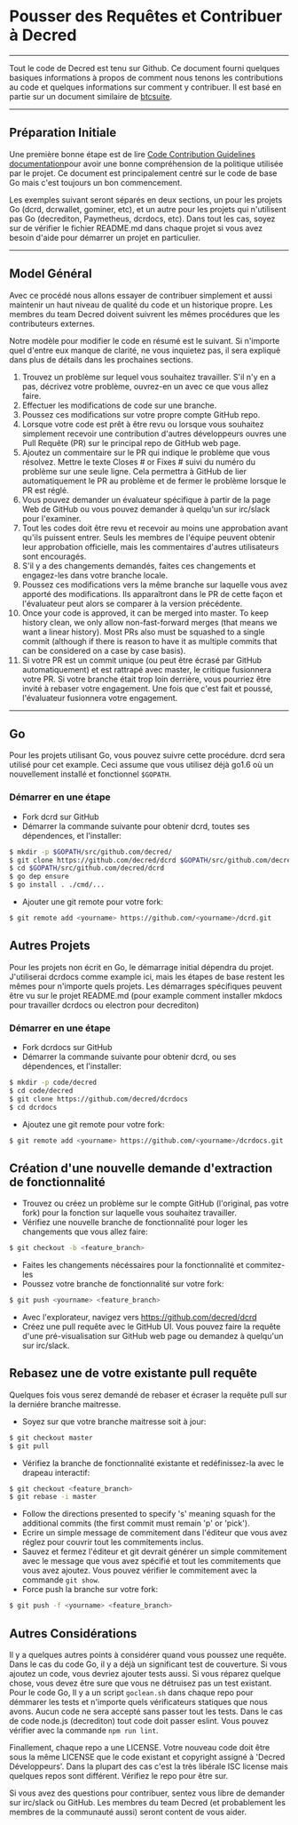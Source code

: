 # Pousser des Requêtes et Contribuer à Decred

---

Tout le code de Decred est tenu sur Github. Ce document fourni quelques basiques informations à propos de comment nous tenons les contributions au code et quelques informations sur comment y contribuer. Il est basé en partie sur un document similaire de [btcsuite](https://github.com/btcsuite).

---

## Préparation Initiale

Une première bonne étape est de lire [Code Contribution Guidelines documentation](https://github.com/decred/dcrd/blob/master/docs/code_contribution_guidelines.md)pour avoir une bonne compréhension de la politique utilisée par le 
projet.  Ce document est principalement centré sur le code de base Go mais c'est toujours un bon commencement.

Les exemples suivant seront séparés en deux sections, un pour les projets Go (dcrd, dcrwallet, gominer, etc), et un autre pour les projets qui n'utilisent pas Go (decrediton, Paymetheus, dcrdocs, etc). Dans tout les cas, soyez sur de vérifier le fichier README.md dans chaque projet si vous avez besoin d'aide pour démarrer un projet en particulier.

---

## Model Général 

Avec ce procédé nous allons essayer de contribuer simplement et aussi maintenir un haut niveau de qualité du code et un historique propre. Les membres du team Decred doivent suivrent les mêmes procédures que les contributeurs externes.

Notre modèle pour modifier le code en résumé est le suivant. Si n'importe quel d'entre eux manque de clarité, ne vous inquietez pas, il sera expliqué dans plus de détails dans les prochaines sections.

1. Trouvez un problème sur lequel vous souhaitez travailler. S'il n'y en a pas, décrivez votre problème, ouvrez-en un avec ce que vous allez faire.
1. Effectuer les modifications de code sur une branche.
1. Poussez ces modifications sur votre propre compte GitHub repo.
1. Lorsque votre code est prêt à être revu ou lorsque vous souhaitez simplement recevoir une contribution d'autres développeurs ouvres une Pull Requête (PR) sur le principal repo de GitHub web page.
1. Ajoutez un commentaire sur le PR qui indique le problème que vous résolvez. Mettre le texte Closes # or Fixes # suivi du numéro du problème sur une seule ligne. Cela permettra à GitHub de lier automatiquement le PR au problème et de fermer le problème lorsque le PR est réglé.
1. Vous pouvez demander un évaluateur spécifique à partir de la page Web de GitHub ou vous pouvez demander à quelqu'un sur irc/slack pour l'examiner.
1. Tout les codes doit être revu et recevoir au moins une approbation avant qu'ils puissent entrer. Seuls les membres de l'équipe peuvent obtenir leur approbation officielle, mais les commentaires d'autres utilisateurs sont encouragés.
1. S'il y a des changements demandés, faites ces changements et engagez-les dans votre branche locale.
1. Poussez ces modifications vers la même branche sur laquelle vous avez apporté des modifications. Ils apparaîtront dans le PR de cette façon et l'évaluateur peut alors se comparer à la version précédente.
1. Once your code is approved, it can be merged into master.  To keep history clean, we only allow non-fast-forward merges (that means we want a linear history).  Most PRs also must be squashed to a single commit (although if there is reason to have it as multiple commits that can be considered on a case by case basis).
1. Si votre PR est un commit unique (ou peut être écrasé par GitHub automatiquement) et est rattrapé avec master, le critique fusionnera votre PR. Si votre branche était trop loin derrière, vous pourriez être invité à rebaser votre engagement. Une fois que c'est fait et poussé, l'évaluateur fusionnera votre engagement.

---

## Go 

Pour les projets utilisant Go, vous pouvez suivre cette procédure. dcrd sera utilisé pour cet example. Ceci assume que vous utilisez déjà go1.6 où un nouvellement installé et fonctionnel `$GOPATH`.

### Démarrer en une étape
- Fork dcrd sur GitHub
- Démarrer la commande suivante pour obtenir dcrd, toutes ses dépendences, et l'installer:

```bash
$ mkdir -p $GOPATH/src/github.com/decred/
$ git clone https://github.com/decred/dcrd $GOPATH/src/github.com/decred/dcrd
$ cd $GOPATH/src/github.com/decred/dcrd
$ go dep ensure
$ go install . ./cmd/...
```

- Ajouter une git remote pour votre fork:

```bash
$ git remote add <yourname> https://github.com/<yourname>/dcrd.git
```

## Autres Projets

Pour les projets non écrit en Go, le démarrage initial dépendra du projet. J'utiliserai dcrdocs comme example ici, mais les étapes de base restent les mêmes pour n'importe quels projets. Les démarrages spécifiques peuvent être vu sur le projet README.md (pour example comment installer mkdocs pour travailler dcrdocs ou electron pour decrediton)

### Démarrer en une étape
- Fork dcrdocs sur GitHub
- Démarrer la commande suivante pour obtenir dcrd, ou ses dépendences, et l'installer:

```bash
$ mkdir -p code/decred
$ cd code/decred
$ git clone https://github.com/decred/dcrdocs
$ cd dcrdocs
```

- Ajoutez une git remote pour votre fork:

```bash
$ git remote add <yourname> https://github.com/<yourname>/dcrdocs.git
```

## Création d'une nouvelle demande d'extraction de fonctionnalité
- Trouvez ou créez un problème sur le compte GitHub (l'original, pas votre fork) pour la fonction sur laquelle vous souhaitez travailler.
- Vérifiez une nouvelle branche de fonctionnalité pour loger les changements que vous allez faire:

```bash
$ git checkout -b <feature_branch>
```
- Faites les changements nécéssaires pour la fonctionnalité et commitez-les
- Poussez votre branche de fonctionnalité sur votre fork:

```bash
$ git push <yourname> <feature_branch>
```
- Avec l'explorateur, navigez vers https://github.com/decred/dcrd
- Créez une pull requête avec le GitHub UI. Vous pouvez faire la requête d'une pré-visualisation sur GitHub web page ou demandez à quelqu'un sur irc/slack.

## Rebasez une de votre existante pull requête

Quelques fois vous serez demandé de rebaser et écraser la requête pull sur la derniére branche maitresse.

- Soyez sur que votre branche maitresse soit à jour:

```bash
$ git checkout master
$ git pull
```
- Vérifiez la branche de fonctionnalité existante et redéfinissez-la avec le drapeau interactif:

```bash
$ git checkout <feature_branch>
$ git rebase -i master
```
- Follow the directions presented to specify 's' meaning squash for the additional commits (the first commit must remain 'p' or 'pick').
- Ecrire un simple message de commitement dans l'éditeur que vous avez réglez pour couvrir tout les commitements inclus.
- Sauvez et fermez l'éditeur et git devrait générer un simple commitement avec le message que vous avez spécifié et tout les commitements que vous avez ajoutez. Vous pouvez vérifier le commitement avec la commande ```git show```.
- Force push la branche sur votre fork:

```bash
$ git push -f <yourname> <feature_branch>
```

## Autres Considérations

Il y a quelques autres points à considérer quand vous poussez une requête. Dans le cas du code Go, il y a déjà un significant test de couverture. Si vous ajoutez un code, vous devriez ajouter tests aussi. Si vous réparez quelque chose, vous devez être sure que vous ne détruisez pas un test existant. Pour le code Go, Il y a un script ```goclean.sh``` dans chaque repo pour démmarer les tests et n'importe quels vérificateurs statiques que nous avons. Aucun code ne sera accepté sans passer tout les tests. Dans le cas de code node.js (decrediton) tout code doit passer eslint. Vous pouvez vérifier avec la commande ```npm run lint```.

Finallement, chaque repo a une LICENSE. Votre nouveau code doit être sous la même LICENSE que le code existant et copyright assigné à 'Decred Développeurs'. Dans la plupart des cas c'est la très libérale ISC license mais quelques repos sont différent. Vérifiez le repo pour être sur.

Si vous avez des questions pour contribuer, sentez vous libre de demander sur irc/slack ou GitHub. Les membres du team Decred (et probablement les membres de la communauté aussi) seront content de vous aider.
